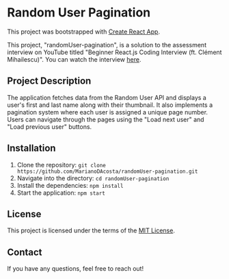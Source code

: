 # Random User Pagination

This project was bootstrapped with [Create React App](https://github.com/facebook/create-react-app).

This project, "randomUser-pagination", is a solution to the assessment interview on YouTube titled "Beginner React.js Coding Interview (ft. Clément Mihailescu)". You can watch the interview [here](https://www.youtube.com/watch?v=gnkrDse9QKc&t=1606s).

## Project Description

The application fetches data from the Random User API and displays a user's first and last name along with their thumbnail. It also implements a pagination system where each user is assigned a unique page number. Users can navigate through the pages using the "Load next user" and "Load previous user" buttons.

## Installation

1. Clone the repository: `git clone https://github.com/MarianoDAcosta/randomUser-pagination.git`
2. Navigate into the directory: `cd randomUser-pagination`
3. Install the dependencies: `npm install`
4. Start the application: `npm start`

## License

This project is licensed under the terms of the [MIT License](https://github.com/MarianoDAcosta/randomUser-pagination/blob/main/LICENSE).

## Contact

If you have any questions, feel free to reach out!
